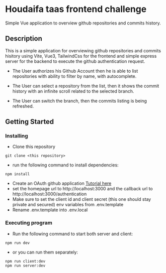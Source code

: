# Houdaifa taas frontend challenge

Simple Vue application to overview github repositories and commits history.

## Description

This is a simple application for overviewing github repositories and commits hisitory using Vite, Vue3, TailwindCss for the frontend and simple express server for the backend to execute the github authentication request.

- The User authorizes his Github Account then he is able to list repositories with ability to filter by name, with autocomplete.

- The User can select a repository from the list, then it shows the commit history with an infinite scroll related to the selected branch.

- The User can switch the branch, then the commits listing is being refreshed.

## Getting Started

### Installing

- Clone this repository

```
git clone <this repository>
```

- run the following command to install dependencies:

```
npm install
```

- Create an OAuth github application [Tutorial here](https://docs.github.com/en/developers/apps/building-oauth-apps/creating-an-oauth-app)
- set the homepage url to http://localhost:3000 and the callback url to http://localhost:3000/authentication
- Make sure to set the client id and client secret (this one should stay private and secured) env variables from .env.template
- Rename .env.template into .env.local

### Executing program

- Run the following command to start both server and client:

```
npm run dev
```

- or you can run them separately:

```
npm run client:dev
npm run server:dev
```
